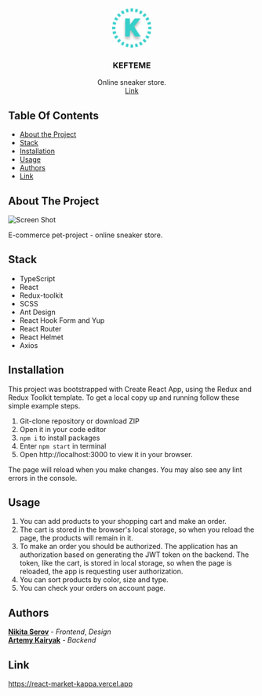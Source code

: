 <br/>
<p align="center">
  <a href="https://react-market-kappa.vercel.app/">
    <img src="public/favicon.png" alt="Logo" width="80" height="80">
  </a>

  <h3 align="center">KEFTEME</h3>
  <p align="center">
    Online sneaker store.
    <br/>
    <a href="https://react-market-kappa.vercel.app/">Link</a>
  </p>
</p>



## Table Of Contents

* [About the Project](#about-the-project)
* [Stack](#stack)
* [Installation](#installation)
* [Usage](#usage)
* [Authors](#authors)
* [Link](#link)

## About The Project

![Screen Shot](https://i.ibb.co/4SC1wm5/2023-04-05-19-13-11-1.jpg)

E-commerce pet-project - online sneaker store.

## Stack

* TypeScript 
* React
* Redux-toolkit
* SCSS
* Ant Design
* React Hook Form and Yup
* React Router
* React Helmet
* Axios

## Installation

This project was bootstrapped with Create React App, using the Redux and Redux Toolkit template. To get a local copy up and running follow these simple example steps.

1. Git-clone repository or download ZIP 
2. Open it in your code editor
3. `npm i` to install packages
3. Enter `npm start` in terminal
4. Open http://localhost:3000 to view it in your browser.

The page will reload when you make changes.
You may also see any lint errors in the console.

## Usage

1. You can add products to your shopping cart and make an order.
2. The cart is stored in the browser's local storage, so when you reload the page, the products will remain in it.
2. To make an order you should be authorized. The application has an authorization based on generating the JWT token on the backend. The token, like the cart, is stored in local storage, so when the page is reloaded, the app is requesting user authorization.
4. You can sort products by color, size and type.
5. You can check your orders on account page.

## Authors

**[Nikita Serov](https://github.com/NikiSerov)** - *Frontend*, *Design*  
**[Artemy Kairyak](https://github.com/artemykairyak)** - *Backend*

## Link

https://react-market-kappa.vercel.app
